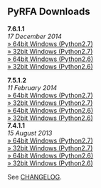 ## PyRFA Downloads

__7.6.1.1__    
*17 December 2014*  
[» 64bit Windows (Python2.7)](https://github.com/devcartel/api/releases/download/pyrfa7.6.1.1/pyrfa7.6.1.1-win32-x86_64-py27.zip)  
[» 32bit Windows (Python2.7)](https://github.com/devcartel/api/releases/download/pyrfa7.6.1.1/pyrfa7.6.1.1-win32-x86-py27.zip)  
[» 64bit Windows (Python2.6)](https://github.com/devcartel/api/releases/download/pyrfa7.6.1.1/pyrfa7.6.1.1-win32-x86_64-py26.zip)  
[» 32bit Windows (Python2.6)](https://github.com/devcartel/api/releases/download/pyrfa7.6.1.1/pyrfa7.6.1.1-win32-x86-py26.zip)

__7.5.1.2__    
*11 February 2014*  
[» 64bit Windows (Python2.7)](https://github.com/devcartel/api/releases/download/pyrfa7.5.1.2/pyrfa7.5.1.2-win32-x86_64-py27.zip)  
[» 32bit Windows (Python2.7)](https://github.com/devcartel/api/releases/download/pyrfa7.5.1.2/pyrfa7.5.1.2-win32-ix86-py27.zip)      
[» 64bit Windows (Python2.6)](https://github.com/devcartel/api/releases/download/pyrfa7.5.1.2/pyrfa7.5.1.2-win32-x86_64-py26.zip)  
[» 32bit Windows (Python2.6)](https://github.com/devcartel/api/releases/download/pyrfa7.5.1.2/pyrfa7.5.1.2-win32-ix86-py26.zip)  
__7.4.1.1__    
*15 August 2013*    
[» 64bit Windows (Python2.7)](https://github.com/devcartel/api/releases/download/pyrfa7.4.1.1/pyrfa7.4.1.1-win32-x86_64-py27.zip)   
[» 32bit Windows (Python2.7)](https://github.com/devcartel/api/releases/download/pyrfa7.4.1.1/pyrfa7.4.1.1-win32-ix86-py27.zip)  
[» 64bit Windows (Python2.6)](https://github.com/devcartel/api/releases/download/pyrfa7.4.1.1/pyrfa7.4.1.1-win32-x86_64-py26.zip)    
[» 32bit Windows (Python2.6)](https://github.com/devcartel/api/releases/download/pyrfa7.4.1.1/pyrfa7.4.1.1-win32-ix86-py26.zip)
   
See [CHANGELOG](https://github.com/devcartel/api/tree/master/pyrfa#changelog).
